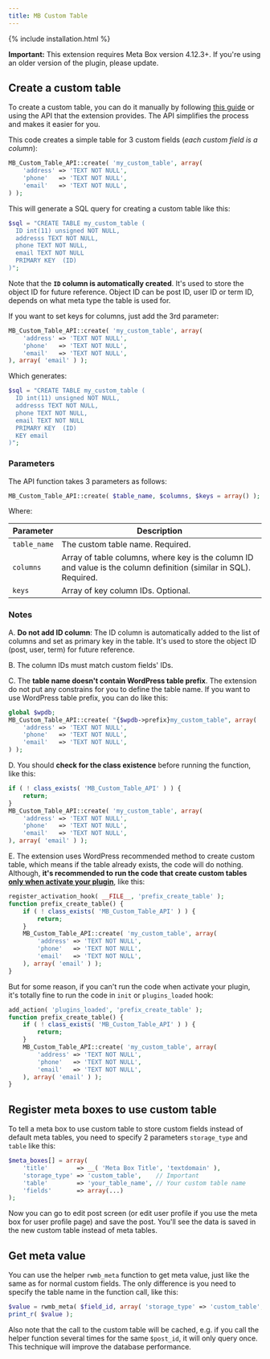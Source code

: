 ```yaml
---
title: MB Custom Table
---
```


{% include installation.html %}

**Important:** This extension requires Meta Box version 4.12.3+. If you're using an older version of the plugin, please update.

## Create a custom table

To create a custom table, you can do it manually by following [this guide](https://codex.wordpress.org/Creating_Tables_with_Plugins) or using the API that the extension provides. The API simplifies the process and makes it easier for you.

This code creates a simple table for 3 custom fields (*each custom field is a column*):

```php
MB_Custom_Table_API::create( 'my_custom_table', array(
    'address' => 'TEXT NOT NULL',
    'phone'   => 'TEXT NOT NULL',
    'email'   => 'TEXT NOT NULL',
) );
```

This will generate a SQL query for creating a custom table like this:

```php
$sql = "CREATE TABLE my_custom_table (
  ID int(11) unsigned NOT NULL,
  addresss TEXT NOT NULL,
  phone TEXT NOT NULL,
  email TEXT NOT NULL
  PRIMARY KEY  (ID)
)";
```

Note that the **`ID` column is automatically created**. It's used to store the object ID for future reference. Object ID can be post ID, user ID or term ID, depends on what meta type the table is used for.

If you want to set keys for columns, just add the 3rd parameter:

```php
MB_Custom_Table_API::create( 'my_custom_table', array(
    'address' => 'TEXT NOT NULL',
    'phone'   => 'TEXT NOT NULL',
    'email'   => 'TEXT NOT NULL',
), array( 'email' ) );
```

Which generates:

```php
$sql = "CREATE TABLE my_custom_table (
  ID int(11) unsigned NOT NULL,
  addresss TEXT NOT NULL,
  phone TEXT NOT NULL,
  email TEXT NOT NULL
  PRIMARY KEY  (ID)
  KEY email
)";
```

### Parameters

The API function takes 3 parameters as follows:

```php
MB_Custom_Table_API::create( $table_name, $columns, $keys = array() );
```

Where:

Parameter|Description
---|---
`table_name`|The custom table name. Required.
`columns`|Array of table columns, where key is the column ID and value is the column definition (similar in SQL). Required.
`keys`|Array of key column IDs. Optional.

### Notes

A. **Do not add ID column**: The ID column is automatically added to the list of columns and set as primary key in the table. It's used to store the object ID (post, user, term) for future reference.

B. The column IDs must match custom fields' IDs.

C. The **table name doesn't contain WordPress table prefix**. The extension do not put any constrains for you to define the table name. If you want to use WordPress table prefix, you can do like this:

```php
global $wpdb;
MB_Custom_Table_API::create( "{$wpdb->prefix}my_custom_table", array(
    'address' => 'TEXT NOT NULL',
    'phone'   => 'TEXT NOT NULL',
    'email'   => 'TEXT NOT NULL',
) );
```

D. You should **check for the class existence** before running the function, like this:

```php
if ( ! class_exists( 'MB_Custom_Table_API' ) ) {
    return;
}
MB_Custom_Table_API::create( 'my_custom_table', array(
    'address' => 'TEXT NOT NULL',
    'phone'   => 'TEXT NOT NULL',
    'email'   => 'TEXT NOT NULL',
), array( 'email' ) );
```

E. The extension uses WordPress recommended method to create custom table, which means if the table already exists, the code will do nothing. Although, **it's recommended to run the code that create custom tables [only when activate your plugin](https://codex.wordpress.org/Creating_Tables_with_Plugins#Calling_the_functions)**, like this:

```php
register_activation_hook( __FILE__, 'prefix_create_table' );
function prefix_create_table() {
    if ( ! class_exists( 'MB_Custom_Table_API' ) ) {
        return;
    }
    MB_Custom_Table_API::create( 'my_custom_table', array(
        'address' => 'TEXT NOT NULL',
        'phone'   => 'TEXT NOT NULL',
        'email'   => 'TEXT NOT NULL',
    ), array( 'email' ) );
}
```

But for some reason, if you can't run the code when activate your plugin, it's totally fine to run the code in `init` or `plugins_loaded` hook:

```php
add_action( 'plugins_loaded', 'prefix_create_table' );
function prefix_create_table() {
    if ( ! class_exists( 'MB_Custom_Table_API' ) ) {
        return;
    }
    MB_Custom_Table_API::create( 'my_custom_table', array(
        'address' => 'TEXT NOT NULL',
        'phone'   => 'TEXT NOT NULL',
        'email'   => 'TEXT NOT NULL',
    ), array( 'email' ) );
}
```

## Register meta boxes to use custom table

To tell a meta box to use custom table to store custom fields instead of default meta tables, you need to specify 2 parameters `storage_type` and `table` like this:

```php
$meta_boxes[] = array(
    'title'        => __( 'Meta Box Title', 'textdomain' ),
    'storage_type' => 'custom_table',    // Important
    'table'        => 'your_table_name', // Your custom table name
    'fields'       => array(...)
);
```

Now you can go to edit post screen (or edit user profile if you use the meta box for user profile page) and save the post. You'll see the data is saved in the new custom table instead of meta tables.

## Get meta value

You can use the helper `rwmb_meta` function to get meta value, just like the same as for normal custom fields. The only difference is you need to specify the table name in the function call, like this:

```php
$value = rwmb_meta( $field_id, array( 'storage_type' => 'custom_table', 'table' => $table_name ), $post_id );
print_r( $value );
```

Also note that the call to the custom table will be cached, e.g. if you call the helper function several times for the same `$post_id`, it will only query once. This technique will improve the database performance.